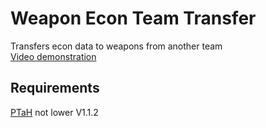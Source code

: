 Weapon Econ Team Transfer
=========================
Transfers econ data to weapons from another team
<br><a href="//www.youtube.com/watch?v=uZRm6Ou1wmk" target="_blank">Video demonstration</a>

Requirements
------------
<a href="//github.com/komashchenko/PTaH/tree/1.1.2">PTaH</a> not lower V1.1.2
